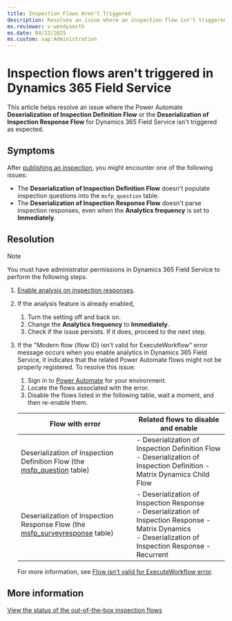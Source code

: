 ```yaml
---
title: Inspection Flows Aren't Triggered
description: Resolves an issue where an inspection flow isn't triggered in a Microsoft Dynamics 365 Field Service environment.
ms.reviewer: v-wendysmith
ms.date: 04/23/2025
ms.custom: sap:Administration
---
```

# Inspection flows aren't triggered in Dynamics 365 Field Service

This article helps resolve an issue where the Power Automate **Deserialization of Inspection Definition Flow** or the **Deserialization of Inspection Response Flow** for Dynamics 365 Field Service isn't triggered as expected.

## Symptoms

After [publishing an inspection](/dynamics365/field-service/inspections#create-inspection), you might encounter one of the following issues:

- The **Deserialization of Inspection Definition Flow** doesn't populate inspection questions into the `msfp_question` table.
- The **Deserialization of Inspection Response Flow** doesn't parse inspection responses, even when the **Analytics frequency** is set to **Immediately**.

## Resolution

> [!NOTE]
> You must have administrator permissions in Dynamics 365 Field Service to perform the following steps.

1. [Enable analysis on inspection responses](/dynamics365/field-service/inspections-reporting#enable-analysis-on-inspection-responses).

1. If the analysis feature is already enabled,

   1. Turn the setting off and back on.
   2. Change the **Analytics frequency** to **Immediately**.
   3. Check if the issue persists. If it does, proceed to the next step.

1. If the "Modern flow {flow ID} isn't valid for ExecuteWorkflow" error message occurs when you enable analytics in Dynamics 365 Field Service, it indicates that the related Power Automate flows might not be properly registered. To resolve this issue:

   1. Sign in to [Power Automate](https://make.powerautomate.com/) for your environment.
   2. Locate the flows associated with the error.
   3. Disable the flows listed in the following table, wait a moment, and then re-enable them.

   |Flow with error  |Related flows to disable and enable  |
   |---------|---------|
   |Deserialization of Inspection Definition Flow (the [msfp_question](/dynamics365/developer/reference/entities/msfp_question) table)     |- Deserialization of Inspection Definition Flow<br/>- Deserialization of Inspection Definition - Matrix Dynamics Child Flow |
   |Deserialization of Inspection Response Flow (the [msfp_surveyresponse](/dynamics365/developer/reference/entities/msfp_surveyresponse) table)     |- Deserialization of Inspection Response<br/>- Deserialization of Inspection Response - Matrix Dynamics<br/>- Deserialization of Inspection Response - Recurrent |

   For more information, see [Flow isn't valid for ExecuteWorkflow error](../../customer-service/service-level-agreements/sla-modern-flow-not-valid.md).

## More information

[View the status of the out-of-the-box inspection flows](/dynamics365/field-service/inspections-reporting#view-the-status-of-the-out-of-the-box-inspection-flows)
